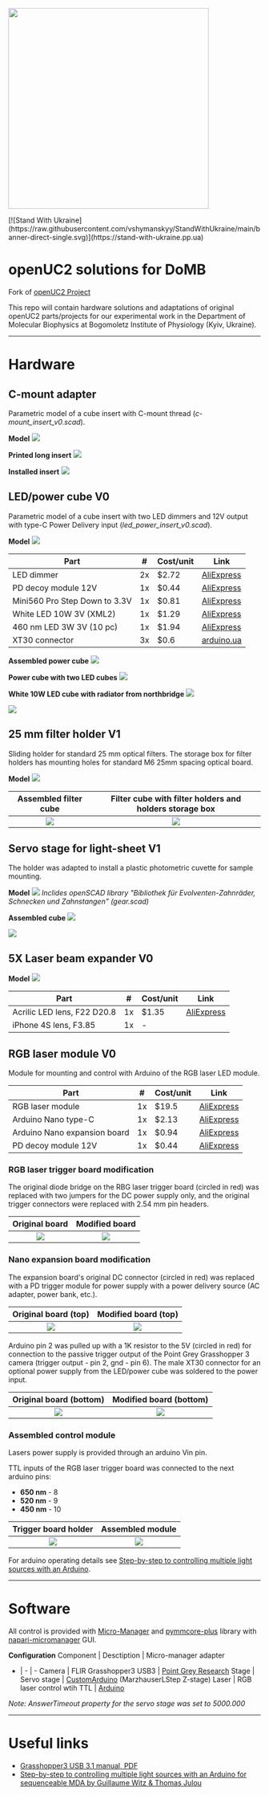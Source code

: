 <p align="left">
<a href="#logo" name="logo"><img src="https://raw.githubusercontent.com/bionanoimaging/UC2-GIT/master/IMAGES/UC2_logo_text.png" width="400"></a>
</p>
[![Stand With Ukraine](https://raw.githubusercontent.com/vshymanskyy/StandWithUkraine/main/banner-direct-single.svg)](https://stand-with-ukraine.pp.ua)

# openUC2 solutions for DoMB

Fork of [openUC2 Project](https://github.com/openUC2/UC2-GIT?tab=readme-ov-file)

This repo will contain hardware solutions and adaptations of original openUC2 parts/projects for our experimental work in the Department of Molecular Biophysics at Bogomoletz Institute of Physiology (Kyiv, Ukraine).

---

# Hardware
## C-mount adapter
Parametric model of a cube insert with C-mount thread (_c-mount_insert_v0.scad_).

__Model__
![](img/c-mount_cube_insert.png)

__Printed long insert__
![](img/c-mount_photo.jpg)

__Installed insert__
![](img/c-mount_in_cube.jpg)

##  LED/power cube V0
Parametric model of a cube insert with two LED dimmers and 12V output with type-C Power Delivery input (_led_power_insert_v0.scad_).

__Model__
![](img/led_power_cube_insert_v0.png)

Part|#|Cost/unit|Link
-|-|-|-
LED dimmer | 2x | $2.72   | [AliExpress](https://a.aliexpress.com/_EuX3DTP) 
PD decoy module 12V | 1x | $0.44   | [AliExpress](https://a.aliexpress.com/_Ezeg4Hf) 
Mini560 Pro Step Down to 3.3V| 1x | $0.81  | [AliExpress](https://a.aliexpress.com/_EJQFP5x) 
White LED 10W 3V (XML2) | 1x | $1.29  | [AliExpress](https://a.aliexpress.com/_EHBMyXT) 
460 nm LED 3W 3V (10 pc) | 1x | $1.94   | [AliExpress](https://a.aliexpress.com/_EI94HWN)
XT30 connector | 3x | $0.6  | [arduino.ua](https://arduino.ua/prod5276-xt30-konnektor-para-dlya-podklucheniya-li-po-li-ion-akkymylyatorov)

__Assembled power cube__
![](img/power_cube_close_up.jpg)

__Power cube with two LED cubes__
![](img/power_cube_connected.jpg)

__White 10W LED cube with radiator from northbridge__
![](img/white_led_front.jpg)

![](img/white_led_back.jpg)


## 25 mm filter holder V1
Sliding holder for standard 25 mm optical filters. The storage box for filter holders has mounting holes for standard M6 25mm spacing optical board.

__Model__
![](img/filter_insert_v1_scad.png)

Assembled filter cube             | Filter cube with filter holders and holders storage box 
:-------------------------:|:-------------------------:
![](img/filter_insert_v1_assembled.jpg) | ![](img/filter_insert_v1_full_set.jpg)


## Servo stage for light-sheet V1
The holder was adapted to install a plastic photometric cuvette for sample mounting.

__Model__
![](img/servo_stage_v1_scad.png)
_Inclides openSCAD library "Bibliothek für Evolventen-Zahnräder, Schnecken und Zahnstangen" (gear.scad)_

__Assembled cube__
![](img/servo_stage_v1_side.jpg)

![](img/servo_stage_v1_top.jpg)

## 5X Laser beam expander V0

__Model__
![](img/beam_expander_v0_scad.png)

Part|#|Cost/unit|Link
-|-|-|-
Acrilic LED lens, F22 D20.8 | 1x | $1.35 | [AliExpress](https://a.aliexpress.com/_EHJOUo1) 
iPhone 4S lens, F3.85 | 1x |  -  |  

## RGB laser module V0

Module for mounting and control with Arduino of the RGB laser LED module.

Part|#|Cost/unit|Link
-|-|-|-
RGB laser module | 1x | $19.5 | [AliExpress](https://a.aliexpress.com/_EHowiiN)
Arduino Nano type-C | 1x | $2.13 | [AliExpress](https://a.aliexpress.com/_EwrjzyD) 
Arduino Nano expansion board | 1x | $0.94 | [AliExpress](https://a.aliexpress.com/_EyNqegd) 
PD decoy module 12V | 1x | $0.44 | [AliExpress](https://a.aliexpress.com/_Ezeg4Hf) 

### RGB laser trigger board modification
The original diode bridge on the RBG laser trigger board (circled in red) was replaced with two jumpers for the DC power supply only, and the original trigger connectors were replaced with 2.54 mm pin headers.

Original board             |  Modified board
:-------------------------:|:-------------------------:
![](img/rgb_board.jpg) | ![](img/rgb_board_fin.jpg)

### Nano expansion board modification
The expansion board's original DC connector (circled in red) was replaced with a PD trigger module for power supply with a power delivery source (AC adapter, power bank, etc.).

Original board (top)            |  Modified board (top)
:-------------------------:|:-------------------------:
![](img/nano_board.jpg) | ![](img/nano_board_fin.jpg)

Arduino pin 2 was pulled up with a 1K resistor to the 5V (circled in red) for connection to the passive trigger output of the Point Grey Grasshopper 3 camera (trigger output - pin 2, gnd - pin 6). The male XT30 connector for an optional power supply from the LED/power cube was soldered to the power input. 

Original board (bottom)            | Modified board (bottom) 
:-------------------------:|:-------------------------:
![](img/nano_board_bott.jpg) | ![](img/nano_board_bott_fin.jpg) 

### Assembled control module
Lasers power supply is provided through an arduino Vin pin.

TTL inputs of the RGB laser trigger board  was connected to the next arduino pins:

- __650 nm__ - 8
- __520 nm__ - 9
- __450 nm__ - 10

Trigger board holder  | Assembled module 
:-------------------------:|:-------------------------:
![](img/arduino_mount.png) | ![](img/rgb_module_side.jpg) 

For arduino operating details see [Step-by-step to controlling multiple light sources with an Arduino](https://github.com/nimwegenLab/MiM_NikonTi/blob/master/Docs/NikonTi_hardware_triggering.m).

---

# Software
All control is provided with [Micro-Manager](https://micro-manager.org/) and [pymmcore-plus](https://pymmcore-plus.github.io/pymmcore-plus/) library with [napari-micromanager](https://pymmcore-plus.github.io/napari-micromanager/) GUI.

__Configuration__
Component | Desctiption | Micro-manager adapter
- | - | -
Camera | FLIR Grasshopper3 USB3 | [Point Grey Research](https://micro-manager.org/Point_Grey_Research)
Stage | Servo stage | [CustomArduino](https://micro-manager.org/CustomArduino) (MarzhauserLStep Z-stage)
Laser | RGB laser control wtih TTL | [Arduino](https://micro-manager.org/Arduino)

_Note: AnswerTimeout property for the servo stage was set to 5000.000_

---

# Useful links

- [Grasshopper3 USB 3.1 manual, PDF](https://www.physics.utoronto.ca/apl/fvf/GS3-U3-Technical-Reference.pdf)
- [Step-by-step to controlling multiple light sources with an Arduino for sequenceable MDA by Guillaume Witz & Thomas Julou](https://github.com/nimwegenLab/MiM_NikonTi/blob/master/Docs/NikonTi_hardware_triggering.m)